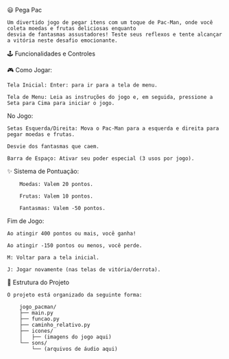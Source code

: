 😃 Pega Pac

    Um divertido jogo de pegar itens com um toque de Pac-Man, onde você coleta moedas e frutas deliciosas enquanto
    desvia de fantasmas assustadores! Teste seus reflexos e tente alcançar a vitória neste desafio emocionante.
    
🕹 Funcionalidades e Controles

🎮 Como Jogar:

    Tela Inicial: Enter: para ir para a tela de menu.

    Tela de Menu: Leia as instruções do jogo e, em seguida, pressione a Seta para Cima para iniciar o jogo.

No Jogo:

    Setas Esquerda/Direita: Mova o Pac-Man para a esquerda e direita para pegar moedas e frutas.

    Desvie dos fantasmas que caem.

    Barra de Espaço: Ativar seu poder especial (3 usos por jogo).

✨ Sistema de Pontuação:

        Moedas: Valem 20 pontos.

        Frutas: Valem 10 pontos.
    
        Fantasmas: Valem -50 pontos.

Fim de Jogo:

    Ao atingir 400 pontos ou mais, você ganha!
    
    Ao atingir -150 pontos ou menos, você perde.
    
    M: Voltar para a tela inicial.
    
    J: Jogar novamente (nas telas de vitória/derrota).

🔌 Estrutura do Projeto

    O projeto está organizado da seguinte forma:

        jogo_pacman/
        ├── main.py
        ├── funcao.py
        ├── caminho_relativo.py
        ├── icones/
        │   ├── (imagens do jogo aqui)
        └── sons/
            └── (arquivos de áudio aqui)
